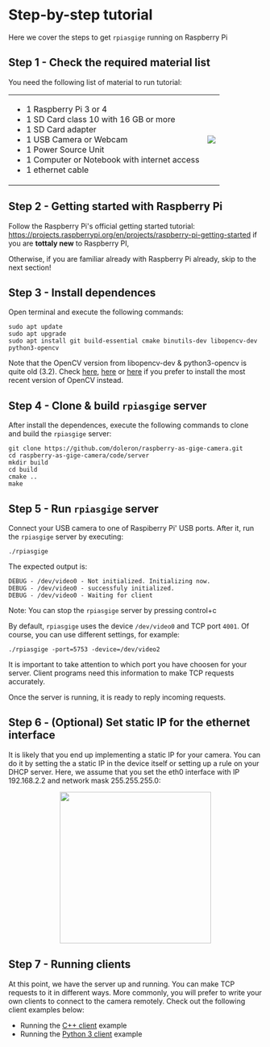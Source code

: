 # Step-by-step tutorial

Here we cover the steps to get `rpiasgige` running on Raspberry Pi

## Step 1 - Check the required material list

You need the following list of material to run tutorial:

<table border="0">
  <tr>
    <td>
      <ul>
        <li>1 Raspberry Pi 3 or 4</li>
        <li>1 SD Card class 10 with 16 GB or more</li>
        <li>1 SD Card adapter</li>
        <li>1 USB Camera or Webcam</li>
        <li>1 Power Source Unit</li>
        <li>1 Computer or Notebook with internet access</li>
        <li>1 ethernet cable</li>
      </ul>
    </td>
    <td valign="center"><img src="https://user-images.githubusercontent.com/9665358/131837147-8a8cbe5c-6073-40c5-b51d-68689479675c.png"></td>
  </tr>
</table>

## Step 2 - Getting started with Raspberry Pi

Follow the Raspberry Pi's official getting started tutorial: https://projects.raspberrypi.org/en/projects/raspberry-pi-getting-started if you are **tottaly new** to Raspberry PI, 

Otherwise, if you are familiar already with Raspberry Pi already, skip to the next section!

## Step 3 - Install dependences

Open terminal and execute the following commands:

```
sudo apt update
sudo apt upgrade
sudo apt install git build-essential cmake binutils-dev libopencv-dev python3-opencv 
```
Note that the OpenCV version from libopencv-dev & python3-opencv is quite old (3.2). Check [here](https://www.pyimagesearch.com/2018/09/26/install-opencv-4-on-your-raspberry-pi/), [here](https://www.jeremymorgan.com/tutorials/raspberry-pi/how-to-install-opencv-raspberry-pi/) or [here](https://learnopencv.com/install-opencv-4-on-raspberry-pi/) if you prefer to install the most recent version of OpenCV instead.

## Step 4 - Clone & build `rpiasgige` server

After install the dependences, execute the following commands to clone and build the `rpiasgige` server:

```
git clone https://github.com/doleron/raspberry-as-gige-camera.git
cd raspberry-as-gige-camera/code/server
mkdir build
cd build
cmake ..
make
```

## Step 5 - Run `rpiasgige` server

Connect your USB camera to one of Raspiberry Pi' USB ports. After it, run the `rpiasgige` server by executing:

```
./rpiasgige
```
The expected output is:

```
DEBUG - /dev/video0 - Not initialized. Initializing now.
DEBUG - /dev/video0 - successfuly initialized.
DEBUG - /dev/video0 - Waiting for client
```
Note: You can stop the `rpiasgige` server by pressing control+c

By default, `rpiasgige` uses the device `/dev/video0` and TCP port `4001`. Of course, you can use different settings, for example:

```
./rpiasgige -port=5753 -device=/dev/video2
```

It is important to take attention to which port you have choosen for your server. Client programs need this information to make TCP requests accurately.

Once the server is running, it is ready to reply incoming requests.

## Step 6 - (Optional) Set static IP for the ethernet interface

It is likely that you end up implementing a static IP for your camera. You can do it by setting the a static IP in the device itself or setting up a rule on your DHCP server. Here, we assume that you set the eth0 interface with IP 192.168.2.2 and network mask 255.255.255.0:

<p align="center">
  <img  width="300" src="https://user-images.githubusercontent.com/9665358/131861401-0bf7249c-a2ad-489b-8fff-4c128654e87b.png">
</p>

## Step 7 - Running clients

At this point, we have the server up and running. You can make TCP requests to it in different ways. More commonly, you will prefer to write your own clients to connect to the camera remotely. Check out the following client examples below:

- Running the [C++ client](https://github.com/doleron/raspberry-as-gige-camera/blob/main/docs/cpp_client_tutorial.md) example
- Running the [Python 3 client](https://github.com/doleron/raspberry-as-gige-camera/blob/main/docs/python3_client_tutorial.md) example
